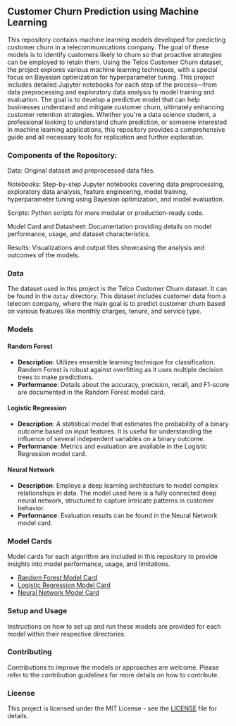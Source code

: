 ## Customer Churn Prediction using Machine Learning

This repository contains machine learning models developed for predicting customer churn in a telecommunications company. The goal of these models is to identify customers likely to churn so that proactive strategies can be employed to retain them. Using the Telco Customer Churn dataset, the project explores various machine learning techniques, with a special focus on Bayesian optimization for hyperparameter tuning. This project includes detailed Jupyter notebooks for each step of the process—from data preprocessing and exploratory data analysis to model training and evaluation. The goal is to develop a predictive model that can help businesses understand and mitigate customer churn, ultimately enhancing customer retention strategies. Whether you're a data science student, a professional looking to understand churn prediction, or someone interested in machine learning applications, this repository provides a comprehensive guide and all necessary tools for replication and further exploration.

### Components of the Repository:

Data: Original dataset and preprocessed data files.

Notebooks: Step-by-step Jupyter notebooks covering data preprocessing, exploratory data analysis, feature engineering, model training, hyperparameter tuning using Bayesian optimization, and model evaluation.

Scripts: Python scripts for more modular or production-ready code.

Model Card and Datasheet: Documentation providing details on model performance, usage, and dataset characteristics.

Results: Visualizations and output files showcasing the analysis and outcomes of the models.

### Data
The dataset used in this project is the Telco Customer Churn dataset. It can be found in the `data/` directory. This dataset includes customer data from a telecom company, where the main goal is to predict customer churn based on various features like monthly charges, tenure, and service type.

### Models

#### Random Forest
- **Description**: Utilizes ensemble learning technique for classification. Random Forest is robust against overfitting as it uses multiple decision trees to make predictions.
- **Performance**: Details about the accuracy, precision, recall, and F1-score are documented in the Random Forest model card.

#### Logistic Regression
- **Description**: A statistical model that estimates the probability of a binary outcome based on input features. It is useful for understanding the influence of several independent variables on a binary outcome.
- **Performance**: Metrics and evaluation are available in the Logistic Regression model card.

#### Neural Network
- **Description**: Employs a deep learning architecture to model complex relationships in data. The model used here is a fully connected deep neural network, structured to capture intricate patterns in customer behavior.
- **Performance**: Evaluation results can be found in the Neural Network model card.

### Model Cards

Model cards for each algorithm are included in this repository to provide insights into model performance, usage, and limitations.

- [Random Forest Model Card](docs/Random_Forest_Model_Card.md) 
- [Logistic Regression Model Card](docs/Logistic_Regression_Model_Card.md)
- [Neural Network Model Card](docs/Neural_Network_Model_Card.md)

### Setup and Usage
Instructions on how to set up and run these models are provided for each model within their respective directories.

### Contributing
Contributions to improve the models or approaches are welcome. Please refer to the contribution guidelines for more details on how to contribute.

### License
This project is licensed under the MIT License - see the [LICENSE](LICENSE) file for details.

